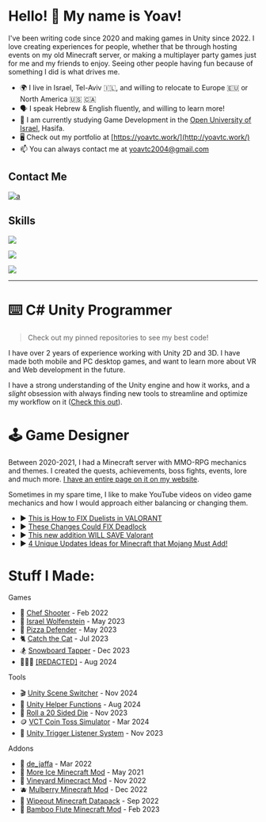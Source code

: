 Hello! 👋 My name is Yoav!
========================

I've been writing code since 2020 and making games in Unity since 2022. I love creating experiences for people, whether that be through hosting events on my old Minecraft server, or making a multiplayer party games just for me and my friends to enjoy. Seeing other people having fun because of something I did is what drives me.

* 🌍  I live in Israel, Tel-Aviv 🇮🇱, and willing to relocate to Europe 🇪🇺 or North America  🇺🇸 🇨🇦
* 🗣️  I speak Hebrew & English fluently, and willing to learn more!
* 📖  I am currently studying Game Development in the [Open University of Israel](https://www.openu.ac.il/), Hasifa.
* 🖥️  Check out my portfolio at [https://yoavtc.work/](http://yoavtc.work/)
* 📫  You can always contact me at [yoavtc2004@gmail.com](mailto:yoavtc2004@gmail.com)

## Contact Me
[![a](https://skillicons.dev/icons?i=discord,gmail,linkedin,&theme=light)](https://yoavtc.work/Main%20Pages/CONTACT_ME.html)

## Skills
![](https://skillicons.dev/icons?i=cs,java,js,py,markdown&theme=light)

![](https://skillicons.dev/icons?i=pr,ae,au,ps,notion,&theme=light)


![](https://skillicons.dev/icons?i=unity,rider,idea,vscode,visualstudio,&theme=light)

---

# ⌨️ C# Unity Programmer
> Check out my pinned repositories to see my best code!

I have over 2 years of experience working with Unity 2D and 3D. I have made both mobile and PC desktop games, and want to learn more about VR and Web development in the future.

I have a strong understanding of the Unity engine and how it works, and a <i>slight</i> obsession with always finding new tools to streamline and optimize my workflow on it ([Check this out](https://yoavtc.github.io/top-tier-free-tools/)).

# 🕹️ Game Designer
Between 2020-2021, I had a Minecraft server with MMO-RPG mechanics and themes. I created the quests, achievements, boss fights, events, lore and much more. [I have an entire page on it on my website](https://yoavtc.work/projects/minecraft-server.html).

Sometimes in my spare time, I like to make YouTube videos on video game mechanics and how I would approach either balancing or changing them.

* ▶️ [This is How to FIX Duelists in VALORANT](https://youtu.be/Vowd_RgVyvU?si=yt6WufkEdaZNZkjA)
* ▶️ [These Changes Could FIX Deadlock](https://youtu.be/oReckK-Eq6Y?si=yGN-n2QIfRF9UtAq)
* ▶️ [This new addition WILL SAVE Valorant](https://youtu.be/Lie5LCECQ24?si=5njrhU8i0N8LDuRy)
* ▶️ [4 Unique Updates Ideas for Minecraft that Mojang Must Add!](https://youtu.be/uhrwxk5-JBA?si=pn5g_PmsPZ7EYPz6)

# Stuff I Made:
Games

* 🐀 [Chef Shooter](https://yoavtc.work/projects/chef-shooter.html) - Feb 2022
* 👺 [Israel Wolfenstein](https://yoavtc.work/projects/israel-wolfenstein.html) - May 2023
* 🍕 [Pizza Defender](https://yoavtc.work/projects/pizza-defender.html) - May 2023
* 🐈 [Catch the Cat](https://yoavtc.work/projects/catch-the-cat.html) - Jul 2023
* 🏂 [Snowboard Tapper](https://yoavtc.work/projects/snowboard-tapper.html) - Dec 2023
* 🏃‍♀️‍➡️ [[REDACTED]](https://yoavtc.work/projects/redacted.html) - Aug 2024

Tools

* 🎬 [Unity Scene Switcher](https://github.com/YoavTC/unity-scene-switcher) - Nov 2024
* 🔨 [Unity Helper Functions](https://github.com/YoavTC/helper-functions) - Aug 2024
* 🎲 [Roll a 20 Sided Die](https://yoavtc.work/projects/roll-20.html) - Nov 2023
* 🪙 [VCT Coin Toss Simulator](https://yoavtc.work/projects/vct-cointoss.html) - Mar 2024
* 🚨 [Unity Trigger Listener System](https://yoavtc.work/projects/unity-event-system.html) - Nov 2023

Addons

* 🕌 [de_jaffa](https://yoavtc.work/projects/de_jaffa.html) - Mar 2022
* 🧊 [More Ice Minecraft Mod](https://www.curseforge.com/minecraft/mc-mods/more-ice) - May 2021
* 🍇 [Vineyard Minecract Mod](https://www.curseforge.com/minecraft/mc-mods/vineyard-mod) - Nov 2022
* 🫐 [Mulberry Minecraft Mod](https://www.curseforge.com/minecraft/mc-mods/mulberry) - Dec 2022
* 🔴 [Wipeout Minecraft Datapack](https://www.reddit.com/r/MinecraftCommands/comments/xe7bg2/i_made_a_working_wipeout_course_for_a_youtube/?utm_source=share&utm_medium=web3x&utm_name=web3xcss&utm_term=1&utm_content=share_button) - Sep 2022
* 🪈 [Bamboo Flute Minecraft Mod](https://yoavtc.work/projects/bamboo-flute.html) - Feb 2023
